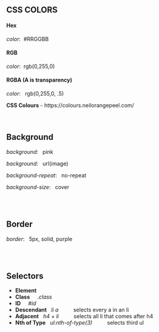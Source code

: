 <h2>CSS COLORS</h2>
<h4>Hex</h4>
<p>
  <em>color</em>:&nbsp;  #RRGGBB
</p>
<h4>RGB</h4>
<p>
  <em>color</em>:&nbsp;  rgb(0,255,0)
</p>
<h4>RGBA (A is transparency)</h4>
<p>
  <em>color</em>: &nbsp; rgb(0,255,0, .5)
</p>
<strong>CSS Colours</strong> - https://colours.neilorangepeel.com/
<br>
<br>
<br>
<h2>Background</h2>
<p><em>background</em>: &nbsp; pink<br></p>
<p><em>background</em>: &nbsp;  url(image)<br></p>
<p><em>background-repeat</em>: &nbsp;  no-repeat <br></p>
<p><em>background-size</em>: &nbsp;  cover <br></p>
<br>
<br>
<h2>Border</h2>
<p><em>border</em>: &nbsp; 5px, solid, purple<br></p>
<br>
<br>
<h2>Selectors</h2>
<ul>
  <li><strong>Element</strong></li>
  <li><strong>Class</strong>&nbsp;&nbsp;&nbsp;&nbsp; <em>.class</em></li>
  <li><strong>ID</strong>&nbsp;&nbsp;&nbsp;&nbsp; <em>#id</em></li>
  <li><strong>Descendant</strong>&nbsp;&nbsp; <em>li a</em> &nbsp;&nbsp;&nbsp;&nbsp;&nbsp;&nbsp;&nbsp;&nbsp; selects every a in an li</li>
  <li><strong>Adjacent</strong>&nbsp;&nbsp; <em>h4 + li</em> &nbsp;&nbsp;&nbsp;&nbsp;&nbsp;&nbsp;&nbsp;&nbsp; selects all li that comes after h4</li>
  <li><strong>Nth of Type</strong>&nbsp;&nbsp; <em>ul:nth-of-type(3)</em> &nbsp;&nbsp;&nbsp;&nbsp;&nbsp;&nbsp;&nbsp;&nbsp; selects third ul</li>
</ul>


